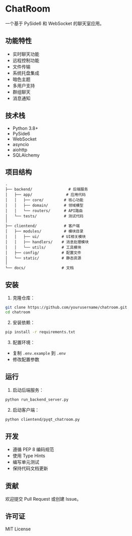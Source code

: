 # ChatRoom

一个基于 PySide6 和 WebSocket 的聊天室应用。

## 功能特性

- 实时聊天功能
- 远程控制功能
- 文件传输
- 系统托盘集成
- 暗色主题
- 多用户支持
- 群组聊天
- 消息通知

## 技术栈

- Python 3.8+
- PySide6
- WebSocket
- asyncio
- aiohttp
- SQLAlchemy

## 项目结构

```
.
├── backend/                # 后端服务
│   ├── app/               # 应用代码
│   │   ├── core/         # 核心功能
│   │   ├── domain/       # 领域模型
│   │   └── routers/      # API路由
│   └── tests/            # 测试代码
│
├── clientend/            # 客户端
│   ├── modules/          # 模块目录
│   │   ├── ui/          # UI相关模块
│   │   ├── handlers/    # 消息处理模块
│   │   └── utils/       # 工具模块
│   ├── config/          # 配置文件
│   └── static/          # 静态资源
│
└── docs/                # 文档
```

## 安装

1. 克隆仓库：
```bash
git clone https://github.com/yourusername/chatroom.git
cd chatroom
```

2. 安装依赖：
```bash
pip install -r requirements.txt
```

3. 配置环境：
- 复制 `.env.example` 到 `.env`
- 修改配置参数

## 运行

1. 启动后端服务：
```bash
python run_backend_server.py
```

2. 启动客户端：
```bash
python clientend/pyqt_chatroom.py
```

## 开发

- 遵循 PEP 8 编码规范
- 使用 Type Hints
- 编写单元测试
- 保持代码文档更新

## 贡献

欢迎提交 Pull Request 或创建 Issue。

## 许可证

MIT License 
